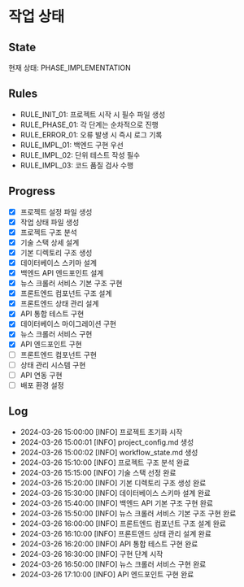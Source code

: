 # 작업 상태

## State
현재 상태: PHASE_IMPLEMENTATION

## Rules
- RULE_INIT_01: 프로젝트 시작 시 필수 파일 생성
- RULE_PHASE_01: 각 단계는 순차적으로 진행
- RULE_ERROR_01: 오류 발생 시 즉시 로그 기록
- RULE_IMPL_01: 백엔드 구현 우선
- RULE_IMPL_02: 단위 테스트 작성 필수
- RULE_IMPL_03: 코드 품질 검사 수행

## Progress
- [x] 프로젝트 설정 파일 생성
- [x] 작업 상태 파일 생성
- [x] 프로젝트 구조 분석
- [x] 기술 스택 상세 설계
- [x] 기본 디렉토리 구조 생성
- [x] 데이터베이스 스키마 설계
- [x] 백엔드 API 엔드포인트 설계
- [x] 뉴스 크롤러 서비스 기본 구조 구현
- [x] 프론트엔드 컴포넌트 구조 설계
- [x] 프론트엔드 상태 관리 설계
- [x] API 통합 테스트 구현
- [x] 데이터베이스 마이그레이션 구현
- [x] 뉴스 크롤러 서비스 구현
- [x] API 엔드포인트 구현
- [ ] 프론트엔드 컴포넌트 구현
- [ ] 상태 관리 시스템 구현
- [ ] API 연동 구현
- [ ] 배포 환경 설정

## Log
- 2024-03-26 15:00:00 [INFO] 프로젝트 초기화 시작
- 2024-03-26 15:00:01 [INFO] project_config.md 생성
- 2024-03-26 15:00:02 [INFO] workflow_state.md 생성
- 2024-03-26 15:10:00 [INFO] 프로젝트 구조 분석 완료
- 2024-03-26 15:15:00 [INFO] 기술 스택 선정 완료
- 2024-03-26 15:20:00 [INFO] 기본 디렉토리 구조 생성 완료
- 2024-03-26 15:30:00 [INFO] 데이터베이스 스키마 설계 완료
- 2024-03-26 15:40:00 [INFO] 백엔드 API 기본 구조 구현 완료
- 2024-03-26 15:50:00 [INFO] 뉴스 크롤러 서비스 기본 구조 구현 완료
- 2024-03-26 16:00:00 [INFO] 프론트엔드 컴포넌트 구조 설계 완료
- 2024-03-26 16:10:00 [INFO] 프론트엔드 상태 관리 설계 완료
- 2024-03-26 16:20:00 [INFO] API 통합 테스트 구현 완료
- 2024-03-26 16:30:00 [INFO] 구현 단계 시작
- 2024-03-26 16:50:00 [INFO] 뉴스 크롤러 서비스 구현 완료
- 2024-03-26 17:10:00 [INFO] API 엔드포인트 구현 완료 